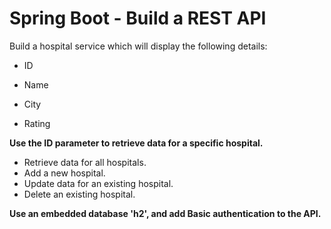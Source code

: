 # Spring Boot - Build a REST API

Build a hospital service which will display the following details:

- ID

- Name

- City

- Rating

 
**Use the ID parameter to retrieve data for a specific hospital.**
- Retrieve data for all hospitals.
- Add a new hospital.
- Update data for an existing hospital.
- Delete an existing hospital.
 

**Use an embedded database 'h2', and add Basic authentication to the API.**
